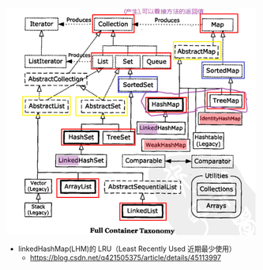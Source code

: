 ![image-20220414093827714](../../.image/image-20220414093827714.png)

- linkedHashMap(LHM)的 LRU（Least Recently Used 近期最少使用）
  - https://blog.csdn.net/q421505375/article/details/45113997